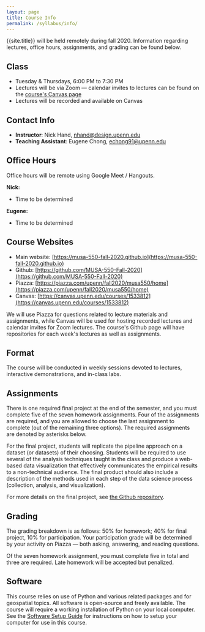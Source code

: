 ```yaml
---
layout: page
title: Course Info
permalink: /syllabus/info/
---
```


{{site.title}} will be held remotely during fall 2020. Information regarding
lectures, office hours, assignments, and grading can be found below.

## Class

- Tuesday & Thursdays, 6:00 PM to 7:30 PM
- Lectures will be via Zoom — calendar invites to lectures can be found on the
  [course's Canvas page](https://canvas.upenn.edu/courses/1533812)
- Lectures will be recorded and available on Canvas

## Contact Info

- **Instructor**: Nick Hand, nhand@design.upenn.edu
- **Teaching Assistant**: Eugene Chong, echong91@upenn.edu

## Office Hours

Office hours will be remote using Google Meet / Hangouts.

**Nick:**

- Time to be determined

**Eugene:**

- Time to be determined

## Course Websites

- Main website: [https://musa-550-fall-2020.github.io](https://musa-550-fall-2020.github.io)
- Github: [https://github.com/MUSA-550-Fall-2020](https://github.com/MUSA-550-Fall-2020)
- Piazza: [https://piazza.com/upenn/fall2020/musa550/home](https://piazza.com/upenn/fall2020/musa550/home)
- Canvas: [https://canvas.upenn.edu/courses/1533812](https://canvas.upenn.edu/courses/1533812)

We will use Piazza for questions related to lecture materials and assignments,
while Canvas will be used for hosting recorded lectures and calendar invites for
Zoom lectures. The course's Github page will have repositories for each week's
lectures as well as assignments.

## Format

The course will be conducted in weekly sessions devoted to lectures, interactive
demonstrations, and in-class labs.

## Assignments

There is one required final project at the end of the semester, and you must
complete five of the seven homework assignments. Four of the assignments are
required, and you are allowed to choose the last assignment to complete (out of
the remaining three options). The required assignments are denoted by asterisks
below.

For the final project, students will replicate the pipeline approach on a
dataset (or datasets) of their choosing. Students will be required to use
several of the analysis techniques taught in the class and produce a web-based
data visualization that effectively communicates the empirical results to a
non-technical audience. The final product should also include a description of
the methods used in each step of the data science process (collection, analysis,
and visualization).

For more details on the final project, see [the Github
repository](https://github.com/MUSA-550-Fall-2020/final-project).

## Grading

The grading breakdown is as follows: 50% for homework; 40% for final project,
10% for participation. Your participation grade will be determined
by your activity on Piazza — both asking, answering, and reading
questions.

Of the seven homework assignment, you must complete five in total and three are
required. Late homework will be accepted but penalized.

## Software

This course relies on use of Python and various related packages and for
geospatial topics. All software is open-source and freely available. The course
will require a working installation of Python on your local computer. See the
[Software Setup Guide](/setup) for instructions on how to setup your computer
for use in this course.
